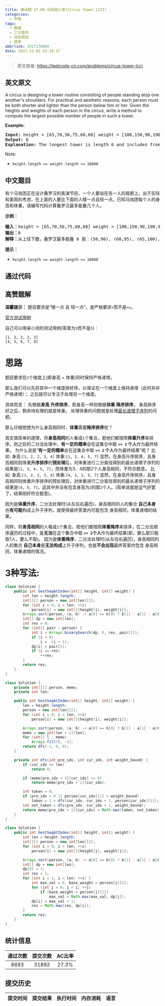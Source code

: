 ```yaml
---
title: 面试题 17.08-马戏团人塔(Circus Tower LCCI)
categories:
  - 中等
tags:
  - 数组
  - 二分查找
  - 动态规划
  - 排序
abbrlink: 3317176003
date: 2021-12-03 21:34:17
---
```


> 原文链接: https://leetcode-cn.com/problems/circus-tower-lcci


## 英文原文
<div><p>A circus is designing a tower routine consisting of people standing atop one anoth&shy;er&#39;s shoulders. For practical and aesthetic reasons, each person must be both shorter and lighter than the person below him or her. Given the heights and weights of each person in the circus, write a method to compute the largest possible number of people in such a tower.</p>

<p><strong>Example: </strong></p>

<pre>
<strong>Input: </strong>height = [65,70,56,75,60,68] weight = [100,150,90,190,95,110]
<strong>Output: </strong>6
<strong>Explanation: </strong>The longest tower is length 6 and includes from top to bottom: (56,90), (60,95), (65,100), (68,110), (70,150), (75,190)</pre>

<p>Note:</p>

<ul>
	<li><code>height.length == weight.length &lt;= 10000</code></li>
</ul>
</div>

## 中文题目
<div><p>有个马戏团正在设计叠罗汉的表演节目，一个人要站在另一人的肩膀上。出于实际和美观的考虑，在上面的人要比下面的人矮一点且轻一点。已知马戏团每个人的身高和体重，请编写代码计算叠罗汉最多能叠几个人。</p>

<p><strong>示例：</strong></p>

<pre>
<strong>输入：</strong>height = [65,70,56,75,60,68] weight = [100,150,90,190,95,110]
<strong>输出：</strong>6
<strong>解释：</strong>从上往下数，叠罗汉最多能叠 6 层：(56,90), (60,95), (65,100), (68,110), (70,150), (75,190)</pre>

<p><strong>提示：</strong></p>

<ul>
	<li><code>height.length == weight.length <= 10000</code></li>
</ul>
</div>

## 通过代码
<RecoDemo>
</RecoDemo>


## 高赞题解
**温馨提示：**
题目要求是“矮一点 且 轻一点”，是严格要求`<`而不是`<=`。

[官方测试用例](https://leetcode-cn.com/submissions/detail/47937341/testcase/)

自己可以用来小测的测试用例(答案为`3`而不是`5`)：
```
[1, 2, 2, 2, 3]
[4, 5, 6, 7, 8]
```

# 思路
题目要求在`2`个维度上(即身高 + 体重)同时保持严格递增。

那么我们可以先将其中一个维度排好序，以保证在一个维度上保持递增（此时并非严格递增）；
之后就可以专注于处理另一个维度。

具体而言：
先根据**身高**  **升序排序**，若身高一样则根据**体重**  **降序排序**。
身高排序好之后，剩余待处理的就是体重。
处理体重的问题就是处理[最长递增子序列](https://leetcode-cn.com/problems/longest-increasing-subsequence/)的问题。


那么仔细想想为什么身高相同时，**体重**需要**降序排序**呢？

其实很简单的道理，将**身高相同**的人看成`1`个集合，若他们都按照**体重升序**来排序，则之后的二分法处理中，**有一定的概率**会在这集合中取 **`>= 2` 个人**作为最终结果。
为什么说是“**有一定的概率**会在这集合中取 **`>= 2` 个人**作为最终结果”呢？
比如: 
身高:`[1, 2, 2, 3, 4]`
体重:`[1, 3, 4, 5, 7]`
显然，在身高升序排序，且身高相同则体重**升序排序**的**预处理**后，对体重进行二分查找得到的最长递增子序列的结果是`[1, 3, 4, 5, 7]`，而体重为3、4的那2个人身高相同，不符合题意。
比如: 
身高:`[1, 2, 2, 3, 4]`
体重:`[4, 1, 2, 5, 7]`
显然，在身高升序排序，且身高相同则体重升序排序的预处理后，对体重进行二分查找得到的最长递增子序列的结果是`[4, 5, 7]`，这其中并没有包含身高为`2`的那`2`个人。(简单说就是运气好罢了，结果刚好符合题意)。


因为是**体重升序**，二分法处理时(从左往右遍历)，身高相同的人的集合 **自己本身**也**有可能**构成上升子序列，就使得最终答案内可能包含 身高相同，体重递增的结果。



同样，将**身高相同**的人看成`1`个集合，若他们都按照**体重降序**来排序，在二分法顺序遍历的过程中，是**无法**在这个集合中取 **`>= 2`个人**作为最终结果(即，要么取只能取1人，要么不取)。
因为是**体重降序**，二分法处理时(从左往右遍历)，身高相同的人的集合 **自己本身**是**无法构成**上升子序列，也就**不会出现**最终答案内包含 身高相同，体重递增的情况。

# 3种写法:
```java [-二分查找法(AC)]
class Solution {
    public int bestSeqAtIndex(int[] height, int[] weight) {
        int len = height.length;
        int[][] person = new int[len][2];
        for (int i = 0; i < len; ++i)
            person[i] = new int[]{height[i], weight[i]};
        Arrays.sort(person, (a, b) -> a[0] == b[0] ? b[1] - a[1] : a[0] - b[0]);
        int[] dp = new int[len];
        int res = 0;
        for (int[] pair : person) {
            int i = Arrays.binarySearch(dp, 0, res, pair[1]);
            if (i < 0)
                i = -(i + 1);
            dp[i] = pair[1];
            if (i == res)
                ++res;
        }
        return res;
    }
}
```
```java [-记忆+DFS(超时/超内存)]
class Solution {
    private int[][] person, memo;
    private int len;

    public int bestSeqAtIndex(int[] height, int[] weight) {
        len = height.length;
        person = new int[len][2];
        for (int i = 0; i < len; ++i)
            person[i] = new int[]{height[i], weight[i]};

        Arrays.sort(person, (a, b) -> a[0] == b[0] ? b[1] - a[1] : a[0] - b[0]);
        memo = new int[len + 1][len];
        for (int[] l : memo)
            Arrays.fill(l, -1);
        return dfs(-1, 0, 0);
    }

    private int dfs(int pre_idx, int cur_idx, int weight_bound) {
        if (cur_idx == len)
            return 0;

        if (memo[pre_idx + 1][cur_idx] >= 0)
            return memo[pre_idx + 1][cur_idx];

        int taken = 0;
        if (pre_idx < 0 || person[cur_idx][1] > weight_bound)
            taken = 1 + dfs(cur_idx, cur_idx + 1, person[cur_idx][1]);
        int not_taken = dfs(pre_idx, cur_idx + 1, weight_bound);
        return memo[pre_idx + 1][cur_idx] = Math.max(taken, not_taken);
    }
}
```
```java [-动态规划(超时)]
class Solution {
    public int bestSeqAtIndex(int[] height, int[] weight) {
        int len = height.length;
        int[][] person = new int[len][2];
        for (int i = 0; i < len; ++i)
            person[i] = new int[]{height[i], weight[i]};

        Arrays.sort(person, (a, b) -> a[0] == b[0] ? b[1] - a[1] : a[0] - b[0]);
        int[] dp = new int[len];
        dp[0] = 1;
        int res = 1;
        for (int i = 1; i < len; ++i) {
            int max_val = 0, base_weight = person[i][1];
            for (int j = 0; j < i; ++j)
                if (base_weight > person[j][1])
                    max_val = Math.max(max_val, dp[j]);
            dp[i] = max_val + 1;
            res = Math.max(res, dp[i]);
        }
        return res;
    }
}
```

## 统计信息
| 通过次数 | 提交次数 | AC比率 |
| :------: | :------: | :------: |
|    8693    |    31892    |   27.3%   |

## 提交历史
| 提交时间 | 提交结果 | 执行时间 |  内存消耗  | 语言 |
| :------: | :------: | :------: | :--------: | :--------: |
